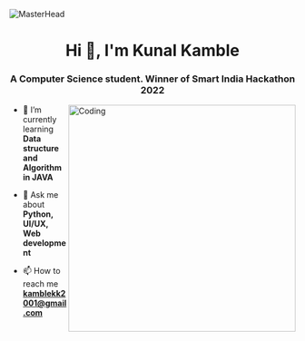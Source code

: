 ![MasterHead](https://thumbs.gfycat.com/BetterHandmadeGull-size_restricted.gif)
<h1 align="center">Hi 👋, I'm Kunal Kamble</h1>

<h3 align="center">A Computer Science student. Winner of Smart India Hackathon 2022</h3>
<img align="right" alt="Coding" width="400" src="https://camo.githubusercontent.com/cae12fddd9d6982901d82580bdf321d81fb299141098ca1c2d4891870827bf17/68747470733a2f2f6d69726f2e6d656469756d2e636f6d2f6d61782f313336302f302a37513379765349765f7430696f4a2d5a2e676966">

- 🌱 I’m currently learning **Data structure and Algorithm in JAVA**

- 💬 Ask me about **Python, UI/UX, Web development**

- 📫 How to reach me **kamblekk2001@gmail.com**
